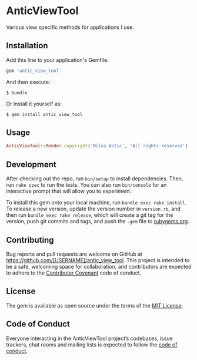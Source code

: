 # AnticViewTool

Various view specific methods for applications I use.

## Installation

Add this line to your application's Gemfile:

```ruby
gem 'antic_view_tool'
```

And then execute:

    $ bundle

Or install it yourself as:

    $ gem install antic_view_tool

## Usage
```ruby
AnticViewTool::Render.copyright('Milos Antic', 'All rights reserved')
```

## Development

After checking out the repo, run `bin/setup` to install dependencies. Then, run `rake spec` to run the tests. You can also run `bin/console` for an interactive prompt that will allow you to experiment.

To install this gem onto your local machine, run `bundle exec rake install`. To release a new version, update the version number in `version.rb`, and then run `bundle exec rake release`, which will create a git tag for the version, push git commits and tags, and push the `.gem` file to [rubygems.org](https://rubygems.org).

## Contributing

Bug reports and pull requests are welcome on GitHub at https://github.com/[USERNAME]/antic_view_tool. This project is intended to be a safe, welcoming space for collaboration, and contributors are expected to adhere to the [Contributor Covenant](http://contributor-covenant.org) code of conduct.

## License

The gem is available as open source under the terms of the [MIT License](https://opensource.org/licenses/MIT).

## Code of Conduct

Everyone interacting in the AnticViewTool project’s codebases, issue trackers, chat rooms and mailing lists is expected to follow the [code of conduct](https://github.com/[USERNAME]/antic_view_tool/blob/master/CODE_OF_CONDUCT.md).

